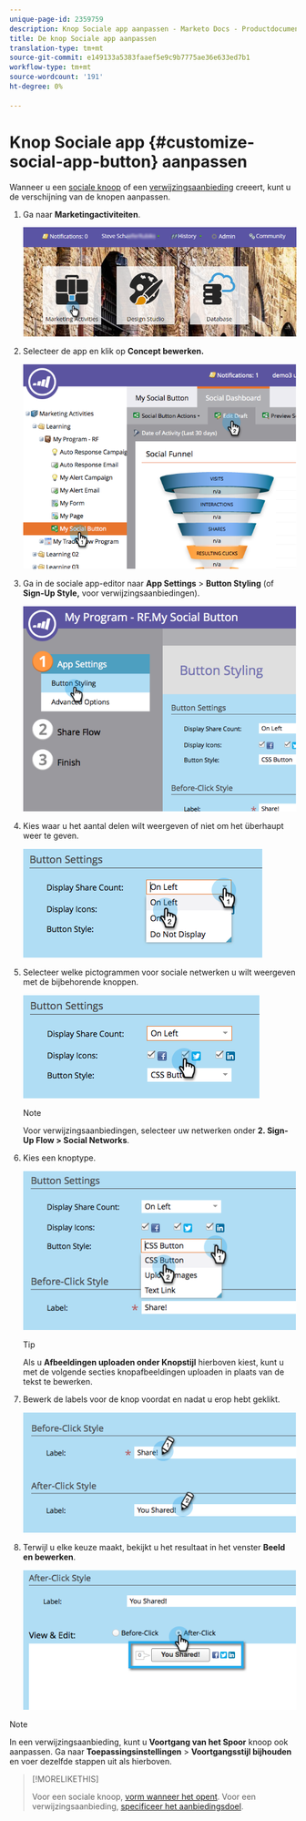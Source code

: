 ```yaml
---
unique-page-id: 2359759
description: Knop Sociale app aanpassen - Marketo Docs - Productdocumentatie
title: De knop Sociale app aanpassen
translation-type: tm+mt
source-git-commit: e149133a5383faaef5e9c9b7775ae36e633ed7b1
workflow-type: tm+mt
source-wordcount: '191'
ht-degree: 0%

---
```



# Knop Sociale app {#customize-social-app-button} aanpassen

Wanneer u een [sociale knoop](../../../../product-docs/demand-generation/landing-pages/free-form-landing-pages/add-a-social-button-to-a-free-form-landing-page.md) of een [verwijzingsaanbieding](../../../../product-docs/demand-generation/social/referral-offers/create-a-referral-offer.md) creeert, kunt u de verschijning van de knopen aanpassen.

1. Ga naar **Marketingactiviteiten**.

   ![](assets/login-marketing-activities.png)

1. Selecteer de app en klik op **Concept bewerken.**

   ![](assets/image2014-9-23-17-3a3-3a34.png)

1. Ga in de sociale app-editor naar **App Settings** > **Button Styling** (of **Sign-Up Style,** voor verwijzingsaanbiedingen).

   ![](assets/image2014-9-23-17-3a3-3a57.png)

1. Kies waar u het aantal delen wilt weergeven of niet om het überhaupt weer te geven.

   ![](assets/image2014-9-23-17-3a4-3a10.png)

1. Selecteer welke pictogrammen voor sociale netwerken u wilt weergeven met de bijbehorende knoppen.

   ![](assets/image2014-9-23-17-3a4-3a22.png)

   >[!NOTE]
   >
   >Voor verwijzingsaanbiedingen, selecteer uw netwerken onder **2. Sign-Up Flow > Social Networks**.

1. Kies een knoptype.

   ![](assets/image2014-9-23-17-3a4-3a50.png)

   >[!TIP]
   >
   >Als u **Afbeeldingen uploaden onder Knopstijl** hierboven kiest, kunt u met de volgende secties knopafbeeldingen uploaden in plaats van de tekst te bewerken.

1. Bewerk de labels voor de knop voordat en nadat u erop hebt geklikt.

   ![](assets/image2014-9-23-17-3a5-3a30.png)

1. Terwijl u elke keuze maakt, bekijkt u het resultaat in het venster **Beeld en bewerken**.

   ![](assets/image2014-9-23-17-3a5-3a42.png)

>[!NOTE]
>
>In een verwijzingsaanbieding, kunt u **Voortgang van het Spoor** knoop ook aanpassen. Ga naar **Toepassingsinstellingen** > **Voortgangsstijl bijhouden** en voer dezelfde stappen uit als hierboven.

>[!MORELIKETHIS]
>
>Voor een sociale knoop, [vorm wanneer het opent](configure-when-social-button-opens.md). Voor een verwijzingsaanbieding, [specificeer het aanbiedingsdoel](../../../../product-docs/demand-generation/social/referral-offers/specify-goal-for-referral-offer.md).

